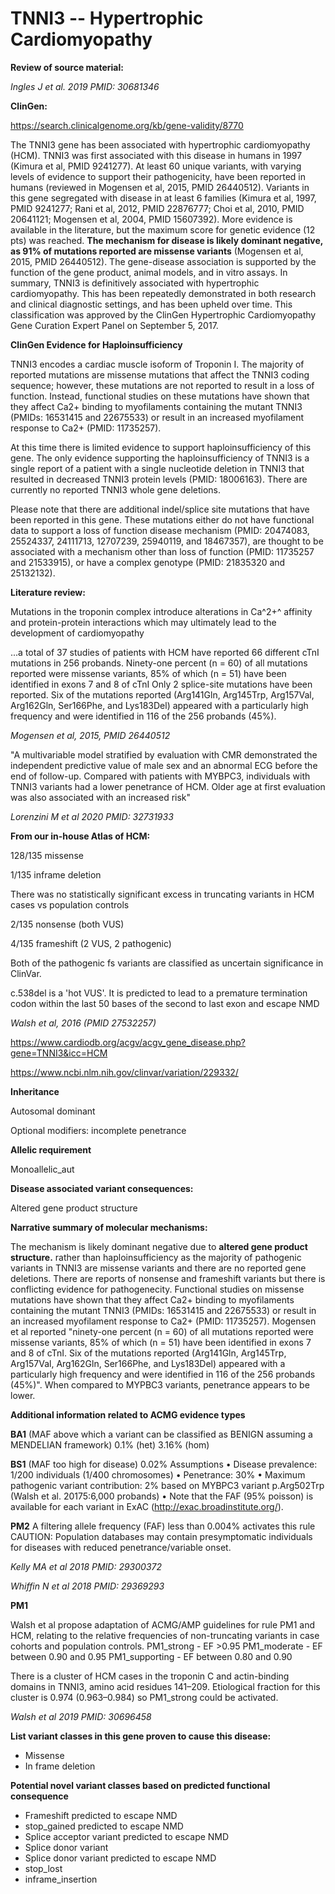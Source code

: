 # **TNNI3 -- Hypertrophic Cardiomyopathy**

**Review of source material:**

*Ingles J et al. 2019 PMID: 30681346*

**ClinGen:**

https://search.clinicalgenome.org/kb/gene-validity/8770

The TNNI3 gene has been associated with hypertrophic cardiomyopathy (HCM). TNNI3 was first associated with this disease in humans in 1997 (Kimura et al, PMID 9241277). At least 60 unique variants, with varying levels of evidence to support their pathogenicity, have been reported in humans (reviewed in Mogensen et al, 2015, PMID 26440512). Variants in this gene segregated with disease in at least 6 families (Kimura et al, 1997, PMID 9241277; Rani et al, 2012, PMID 22876777; Choi et al, 2010, PMID 20641121; Mogensen et al, 2004, PMID 15607392). More evidence is available in the literature, but the maximum score for genetic evidence
(12 pts) was reached. **The mechanism for disease is likely dominant negative, as 91% of mutations reported are missense variants** (Mogensen et al, 2015, PMID 26440512). The gene-disease association is supported by the function of the gene product, animal models, and in vitro assays.
In summary, TNNI3 is definitively associated with hypertrophic
cardiomyopathy. This has been repeatedly demonstrated in both research and clinical diagnostic settings, and has been upheld over time. This classification was approved by the ClinGen Hypertrophic Cardiomyopathy Gene Curation Expert Panel on September 5, 2017.

**ClinGen Evidence for Haploinsufficiency**

TNNI3 encodes a cardiac muscle isoform of Troponin I. The majority of reported mutations are missense mutations that affect the TNNI3 coding sequence; however, these mutations are not reported to result in a loss of function. Instead, functional studies on these mutations have shown that they affect Ca2+ binding to myofilaments containing the mutant TNNI3 (PMIDs: 16531415 and 22675533) or result in an increased myofilament response to Ca2+ (PMID: 11735257).

At this time there is limited evidence to support haploinsufficiency of this gene. The only evidence supporting the haploinsufficiency of TNNI3 is a single report of a patient with a single nucleotide deletion in TNNI3 that resulted in decreased TNNI3 protein levels (PMID: 18006163).
There are currently no reported TNNI3 whole gene deletions.

Please note that there are additional indel/splice site mutations that have been reported in this gene. These mutations either do not have functional data to support a loss of function disease mechanism (PMID: 20474083, 25524337, 24111713, 12707239, 25940119, and 18467357), are thought to be associated with a mechanism other than loss of function (PMID: 11735257 and 21533915), or have a complex genotype (PMID: 21835320 and 25132132).

**Literature review:**

Mutations in the troponin complex introduce alterations in
Ca^2+^ affinity and protein-protein interactions which may ultimately lead to the development of cardiomyopathy

...a total of 37 studies of patients with HCM have reported 66 different cTnI mutations in 256 probands.
Ninety-one percent (n = 60) of all mutations reported were missense variants, 85% of which (n = 51) have been identified in exons 7 and 8 of cTnI
Only 2 splice-site mutations have been reported. Six of the mutations reported (Arg141Gln, Arg145Trp, Arg157Val, Arg162Gln, Ser166Phe, and Lys183Del) appeared with a particularly high frequency and were identified in 116 of the 256 probands (45%).

*Mogensen et al, 2015, PMID 26440512*

"A multivariable model stratified by evaluation with CMR demonstrated the independent predictive value of male sex and an abnormal ECG before the end of follow-up. Compared with patients with MYBPC3, individuals with TNNI3 variants had a lower penetrance of HCM. Older age at first evaluation was also associated with an increased risk"

*Lorenzini M et al 2020 PMID: 32731933*

**From our in-house Atlas of HCM:**

128/135 missense

1/135 inframe deletion

There was no statistically significant excess in truncating variants in HCM cases vs population controls

2/135 nonsense (both VUS)

4/135 frameshift (2 VUS, 2 pathogenic)

Both of the pathogenic fs variants are classified as uncertain
significance in ClinVar.

c.538del is a 'hot VUS'. It is predicted to lead to a premature
termination codon within the last 50 bases of the second to last exon and escape NMD

*Walsh et al, 2016 (PMID 27532257)*

<https://www.cardiodb.org/acgv/acgv_gene_disease.php?gene=TNNI3&icc=HCM>

<https://www.ncbi.nlm.nih.gov/clinvar/variation/229332/>

**Inheritance**

Autosomal dominant

Optional modifiers: incomplete penetrance

**Allelic requirement**

Monoallelic_aut

**Disease associated variant consequences:**

Altered gene product structure

**Narrative summary of molecular mechanisms:**

The mechanism is likely dominant negative due to **altered gene product structure.** rather than haploinsufficiency as the majority of pathogenic variants in TNNI3 are missense variants and there are no reported gene deletions. There are reports of nonsense and frameshift variants but there is conflicting evidence for pathogenecity. Functional studies on missense mutations have shown that they affect Ca2+ binding to myofilaments containing the mutant TNNI3 (PMIDs: 16531415 and 22675533) or result in an increased myofilament response to Ca2+ (PMID: 11735257). Mogensen et al reported "ninety-one percent (n = 60) of all mutations reported were missense variants, 85% of which (n = 51) have been identified in exons 7 and 8 of cTnI. Six of the mutations
reported (Arg141Gln, Arg145Trp, Arg157Val, Arg162Gln, Ser166Phe, and Lys183Del) appeared with a particularly high frequency and were identified in 116 of the 256 probands (45%)". When compared to MYPBC3 variants, penetrance appears to be lower.

**Additional information related to ACMG evidence types**

**BA1** (MAF above which a variant can be classified as BENIGN assuming a MENDELIAN framework)
0.1% (het) 
3.16% (hom) 

**BS1** (MAF too high for disease) 0.02%
Assumptions
• Disease prevalence: 1/200 individuals (1/400 chromosomes)
• Penetrance: 30%
• Maximum pathogenic variant contribution: 2% based on MYBPC3 variant p.Arg502Trp (Walsh et al. 20175:6,000 probands)
• Note that the FAF (95% poisson) is available for each variant in ExAC (http://exac.broadinstitute.org/).

**PM2** A filtering allele frequency (FAF) less than 0.004% activates this rule
CAUTION: Population databases may contain presymptomatic individuals for diseases with reduced
penetrance/variable onset.

*Kelly MA et al 2018 PMID: 29300372* 

*Whiffin N et al 2018 PMID: 29369293*

**PM1** 

Walsh et al propose adaptation of ACMG/AMP guidelines for rule PM1 and HCM, relating to the relative frequencies of non-truncating variants in case cohorts and population controls. 
PM1_strong - EF >0.95
PM1_moderate - EF between 0.90 and 0.95 
PM1_supporting - EF between 0.80 and 0.90

There is a cluster of HCM cases in the troponin C and actin-binding domains in TNNI3, amino acid residues 141–209. Etiological fraction for this cluster is 0.974 (0.963–0.984) so PM1_strong could be activated.

*Walsh et al 2019 PMID: 30696458*

**List variant classes in this gene proven to cause this disease:**

- Missense
- In frame deletion

**Potential novel variant classes based on predicted functional
consequence**

- Frameshift predicted to escape NMD
- stop_gained predicted to escape NMD
- Splice acceptor variant predicted to escape NMD 
- Splice donor variant
- Splice donor variant predicted to escape NMD
- stop_lost
- inframe_insertion

